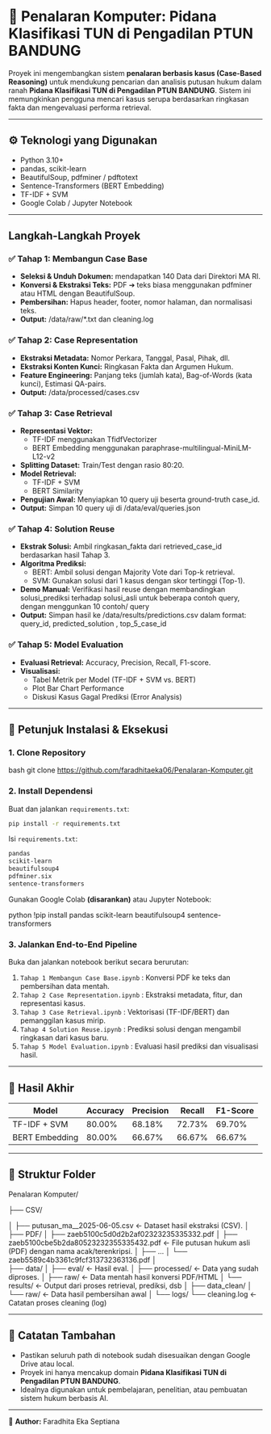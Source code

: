 # 🧠 Penalaran Komputer: Pidana Klasifikasi TUN di Pengadilan PTUN BANDUNG

Proyek ini mengembangkan sistem **penalaran berbasis kasus (Case-Based Reasoning)** untuk mendukung pencarian dan analisis putusan hukum dalam ranah **Pidana Klasifikasi TUN di Pengadilan PTUN BANDUNG**. Sistem ini memungkinkan pengguna mencari kasus serupa berdasarkan ringkasan fakta dan mengevaluasi performa retrieval.

---

## ⚙️ Teknologi yang Digunakan

* Python 3.10+
* pandas, scikit-learn
* BeautifulSoup, pdfminer / pdftotext
* Sentence-Transformers (BERT Embedding)
* TF-IDF + SVM
* Google Colab / Jupyter Notebook

---

## Langkah-Langkah Proyek

### ✅ Tahap 1: Membangun Case Base

* **Seleksi & Unduh Dokumen:** mendapatkan 140 Data dari Direktori MA RI.
* **Konversi & Ekstraksi Teks:** PDF ➔ teks biasa menggunakan pdfminer atau HTML dengan BeautifulSoup.
* **Pembersihan:** Hapus header, footer, nomor halaman, dan normalisasi teks.
* **Output:** /data/raw/*.txt dan cleaning.log 

### ✅ Tahap 2: Case Representation

* **Ekstraksi Metadata:** Nomor Perkara, Tanggal, Pasal, Pihak, dll.
* **Ekstraksi Konten Kunci:** Ringkasan Fakta dan Argumen Hukum.
* **Feature Engineering:** Panjang teks (jumlah kata), Bag-of-Words (kata kunci), Estimasi QA-pairs.
* **Output:** /data/processed/cases.csv

### ✅ Tahap 3: Case Retrieval

* **Representasi Vektor:**
  * TF-IDF menggunakan TfidfVectorizer
  * BERT Embedding menggunakan paraphrase-multilingual-MiniLM-L12-v2
* **Splitting Dataset:** Train/Test dengan rasio 80:20.
* **Model Retrieval:**
  * TF-IDF + SVM
  * BERT Similarity
* **Pengujian Awal:** Menyiapkan 10 query uji beserta ground-truth case_id. 
* **Output:** Simpan 10 query uji di /data/eval/queries.json

### ✅ Tahap 4: Solution Reuse

* **Ekstrak Solusi:** Ambil ringkasan_fakta dari retrieved_case_id berdasarkan hasil Tahap 3.
* **Algoritma Prediksi:**
  * BERT: Ambil solusi dengan Majority Vote dari Top-k retrieval.
  * SVM: Gunakan solusi dari 1 kasus dengan skor tertinggi (Top-1).
* **Demo Manual:** Verifikasi hasil reuse dengan membandingkan solusi_prediksi terhadap solusi_asli untuk beberapa contoh query, dengan menggunkan 10 contoh/ query
* **Output:** Simpan hasil ke /data/results/predictions.csv dalam format: query_id, predicted_solution , top_5_case_id

### ✅ Tahap 5: Model Evaluation

* **Evaluasi Retrieval:** Accuracy, Precision, Recall, F1-score.
* **Visualisasi:**
  * Tabel Metrik per Model (TF-IDF + SVM vs. BERT)
  * Plot Bar Chart Performance
  * Diskusi Kasus Gagal Prediksi (Error Analysis)

---

## 🚀 Petunjuk Instalasi & Eksekusi

### 1. Clone Repository

bash
git clone https://github.com/faradhitaeka06/Penalaran-Komputer.git


### 2. Install Dependensi

Buat dan jalankan `requirements.txt`:

```bash
pip install -r requirements.txt
```

Isi `requirements.txt`:

```txt
pandas
scikit-learn
beautifulsoup4
pdfminer.six
sentence-transformers
```

Gunakan Google Colab **(disarankan)** atau Jupyter Notebook:

python
!pip install pandas scikit-learn beautifulsoup4 sentence-transformers


### 3. Jalankan End-to-End Pipeline

Buka dan jalankan notebook berikut secara berurutan:

1. `Tahap 1 Membangun Case Base.ipynb` : Konversi PDF ke teks dan pembersihan data mentah.
2. `Tahap 2 Case Representation.ipynb` : Ekstraksi metadata, fitur, dan representasi kasus.
3. `Tahap 3 Case Retrieval.ipynb` : Vektorisasi (TF-IDF/BERT) dan pemanggilan kasus mirip.
4. `Tahap 4 Solution Reuse.ipynb` : Prediksi solusi dengan mengambil ringkasan dari kasus baru.
5. `Tahap 5 Model Evaluation.ipynb` : Evaluasi hasil prediksi dan visualisasi hasil.

---

## 📄 Hasil Akhir

| Model          | Accuracy | Precision | Recall  | F1-Score |
| -------------- | -------- | --------- | ------- | -------- |
| TF-IDF + SVM   | 80.00%   | 68.18%    | 72.73%  | 69.70%   |
| BERT Embedding | 80.00%  | 66.67%   | 66.67% | 66.67%  |

---

## 📄 Struktur Folder

Penalaran Komputer/

├── CSV/

│   ├── putusan_ma__2025-06-05.csv        ← Dataset hasil ekstraksi (CSV).
│
├── PDF/
│   ├── zaeb5100c5d0d2b2af02323235335332.pdf
│   ├── zaeb5100cbe5b2da80523232355335432.pdf        ← File putusan hukum asli (PDF) dengan nama acak/terenkripsi.
│   ├── ...
│   └── zaeb5589c4b3361c9fcf313732363136.pdf
│     
├── data/
│   ├── eval/                             ← Hasil eval.
│   ├── processed/                        ← Data yang sudah diproses.
│   ├── raw/                              ← Data mentah hasil konversi PDF/HTML
│   └── results/                          ← Output dari proses retrieval, prediksi, dsb
│
├── data_clean/
│   └── raw/                              ← Data hasil pembersihan awal
│
└── logs/
    └── cleaning.log                      ← Catatan proses cleaning (log)

---

## 🔧 Catatan Tambahan

* Pastikan seluruh path di notebook sudah disesuaikan dengan Google Drive atau local.
* Proyek ini hanya mencakup domain **Pidana Klasifikasi TUN di Pengadilan PTUN BANDUNG**.
* Idealnya digunakan untuk pembelajaran, penelitian, atau pembuatan sistem hukum berbasis AI.

---

📄 **Author:** Faradhita Eka Septiana
